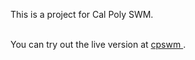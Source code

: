 This is a project for Cal Poly SWM. <br><br>

You can try out the live version at <a href="http://cpswm.no-ip.biz"> cpswm </a>.
